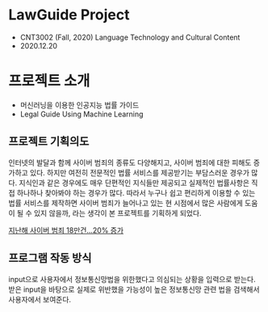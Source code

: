 # LawGuide Project
- CNT3002 (Fall, 2020) Language Technology and Cultural Content
- 2020.12.20

# 프로젝트 소개
- 머신러닝을 이용한 인공지능 법률 가이드
- Legal Guide Using Machine Learning

## 프로젝트 기획의도

인터넷의 발달과 함께 사이버 범죄의 종류도 다양해지고, 사이버 범죄에 대한 피해도 증가하고 있다. 하지만 여전히 전문적인 법률 서비스를 제공받기는 부담스러운 경우가 많다. 지식인과 같은 경우에도 매우 단편적인 지식들만 제공되고 실제적인 법률사항은 직접 하나하나 찾아봐야 하는 경우가 많다.
따라서 누구나 쉽고 편리하게 이용할 수 있는 법률 서비스를 제작하면 사이버 범죄가 늘어나고 있는 현 시점에서 많은 사람에게 도움이 될 수 있지 않을까, 라는 생각이 본 프로젝트를 기획하게 되었다.

<a href="https://www.sedaily.com/NewsVIew/1Z1GJOS8FM" target="_blank">지난해 사이버 범죄 18만건...20% 증가</a>

## 프로그램 작동 방식
input으로 사용자에서 정보통신망법을 위한했다고 의심되는 상황을 입력으로 받는다. 받은 input을 바탕으로 실제로 위반했을 가능성이 높은 정보통신망 관련 법을 검색해서 사용자에서 보여준다.
